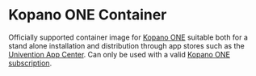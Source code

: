 # Kopano ONE Container

Officially supported container image for [Kopano ONE](https://kopano.com/products/groupware/one/) suitable both for a stand alone installation and distribution through app stores such as the [Univention App Center](https://www.univention.com/products/univention-app-center/app-catalog/?term=kopano). Can only be used with a valid [Kopano ONE subscription](https://kopano.com/pricing/groupware/).
